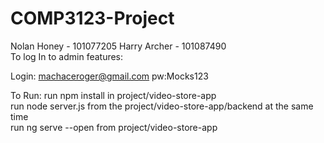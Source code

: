 # COMP3123-Project
Nolan Honey - 101077205
Harry Archer - 101087490 <br>
To log In to admin features:

Login: machaceroger@gmail.com pw:Mocks123

To Run: run npm install in project/video-store-app <br>
        run node server.js from the project/video-store-app/backend at the same time <br>
        run ng serve --open from project/video-store-app 
